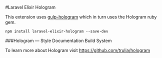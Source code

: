 #Laravel Elixir Hologram

This extension uses [gulp-hologram](https://github.com/rejahrehim/gulp-hologram) which in turn uses the Hologram ruby gem.

```shell
npm install laravel-elixir-hologram --save-dev
```

###Hologram — Style Documentation Build System

To learn more about Hologram visit https://github.com/trulia/hologram